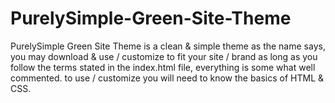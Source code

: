 # PurelySimple-Green-Site-Theme
PurelySimple Green Site Theme is a clean &amp; simple theme as the name says, you may download &amp; use / customize to fit your site / brand as long as you follow the terms stated in the index.html file, everything is some what well commented. to use / customize you will need to know the basics of HTML &amp; CSS.
